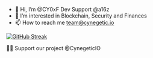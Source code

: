 - 👋 Hi, I’m @CY0xF Dev Support @a16z
- 👀 I’m interested in Blockchain, Security and Finances
- 📫 How to reach me team@cynegetic.io

[![GitHub Streak](https://github-readme-streak-stats.herokuapp.com?user=CY0xF&theme=dark)](https://git.io/streak-stats)

💖🚀 Support our project @CynegeticIO
